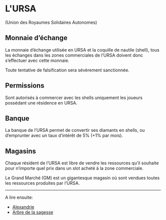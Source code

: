 # L'URSA

(Union des Royaumes Solidaires Autonomes)

## Monnaie d’échange

La monnaie d’échange utilisée en URSA et la coquille de nautile (shell), tous les échanges dans les zones commerciales de l’URSA doivent donc s’effectuer avec cette monnaie.

Toute tentative de falsification sera sévèrement sanctionnée.

## Permissions

Sont autorisés à commercer avec les shells uniquement les joueurs possédant une résidence en URSA.

## Banque

La banque de l’URSA permet de convertir ses diamants en shells, ou d’emprunter avec un taux d’intérêt de 5% (+1% par mois).

## Magasins

Chaque résident de l’URSA est libre de vendre les ressources qu’il souhaite pour n’importe quel prix dans un slot acheté à la zone commerciale.

Le Grand Marché (GM) est un gigantesque magasin où sont vendues toutes les ressources produites par l’URSA.

----

A lire ensuite:

- [Alexandrie](alexandrie.md)
- [Arbre de la sagesse](arbresagesse.md)
